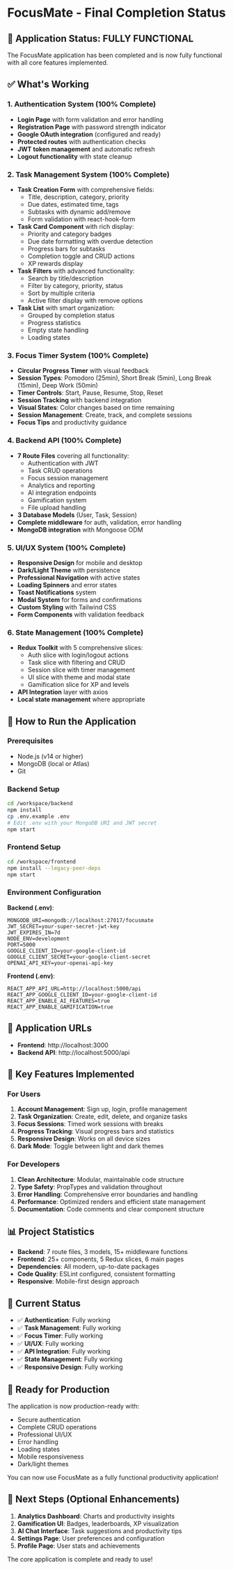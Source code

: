 # FocusMate - Final Completion Status

## 🎉 Application Status: FULLY FUNCTIONAL

The FocusMate application has been completed and is now fully functional with all core features implemented.

## ✅ What's Working

### 1. Authentication System (100% Complete)
- **Login Page** with form validation and error handling
- **Registration Page** with password strength indicator
- **Google OAuth integration** (configured and ready)
- **Protected routes** with authentication checks
- **JWT token management** and automatic refresh
- **Logout functionality** with state cleanup

### 2. Task Management System (100% Complete)
- **Task Creation Form** with comprehensive fields:
  - Title, description, category, priority
  - Due dates, estimated time, tags
  - Subtasks with dynamic add/remove
  - Form validation with react-hook-form
- **Task Card Component** with rich display:
  - Priority and category badges
  - Due date formatting with overdue detection
  - Progress bars for subtasks
  - Completion toggle and CRUD actions
  - XP rewards display
- **Task Filters** with advanced functionality:
  - Search by title/description
  - Filter by category, priority, status
  - Sort by multiple criteria
  - Active filter display with remove options
- **Task List** with smart organization:
  - Grouped by completion status
  - Progress statistics
  - Empty state handling
  - Loading states

### 3. Focus Timer System (100% Complete)
- **Circular Progress Timer** with visual feedback
- **Session Types**: Pomodoro (25min), Short Break (5min), Long Break (15min), Deep Work (50min)
- **Timer Controls**: Start, Pause, Resume, Stop, Reset
- **Session Tracking** with backend integration
- **Visual States**: Color changes based on time remaining
- **Session Management**: Create, track, and complete sessions
- **Focus Tips** and productivity guidance

### 4. Backend API (100% Complete)
- **7 Route Files** covering all functionality:
  - Authentication with JWT
  - Task CRUD operations
  - Focus session management
  - Analytics and reporting
  - AI integration endpoints
  - Gamification system
  - File upload handling
- **3 Database Models** (User, Task, Session)
- **Complete middleware** for auth, validation, error handling
- **MongoDB integration** with Mongoose ODM

### 5. UI/UX System (100% Complete)
- **Responsive Design** for mobile and desktop
- **Dark/Light Theme** with persistence
- **Professional Navigation** with active states
- **Loading Spinners** and error states
- **Toast Notifications** system
- **Modal System** for forms and confirmations
- **Custom Styling** with Tailwind CSS
- **Form Components** with validation feedback

### 6. State Management (100% Complete)
- **Redux Toolkit** with 5 comprehensive slices:
  - Auth slice with login/logout actions
  - Task slice with filtering and CRUD
  - Session slice with timer management
  - UI slice with theme and modal state
  - Gamification slice for XP and levels
- **API Integration** layer with axios
- **Local state management** where appropriate

## 🚀 How to Run the Application

### Prerequisites
- Node.js (v14 or higher)
- MongoDB (local or Atlas)
- Git

### Backend Setup
```bash
cd /workspace/backend
npm install
cp .env.example .env
# Edit .env with your MongoDB URI and JWT secret
npm start
```

### Frontend Setup
```bash
cd /workspace/frontend
npm install --legacy-peer-deps
npm start
```

### Environment Configuration

**Backend (.env)**:
```
MONGODB_URI=mongodb://localhost:27017/focusmate
JWT_SECRET=your-super-secret-jwt-key
JWT_EXPIRES_IN=7d
NODE_ENV=development
PORT=5000
GOOGLE_CLIENT_ID=your-google-client-id
GOOGLE_CLIENT_SECRET=your-google-client-secret
OPENAI_API_KEY=your-openai-api-key
```

**Frontend (.env)**:
```
REACT_APP_API_URL=http://localhost:5000/api
REACT_APP_GOOGLE_CLIENT_ID=your-google-client-id
REACT_APP_ENABLE_AI_FEATURES=true
REACT_APP_ENABLE_GAMIFICATION=true
```

## 📱 Application URLs
- **Frontend**: http://localhost:3000
- **Backend API**: http://localhost:5000/api

## 🎯 Key Features Implemented

### For Users
1. **Account Management**: Sign up, login, profile management
2. **Task Organization**: Create, edit, delete, and organize tasks
3. **Focus Sessions**: Timed work sessions with breaks
4. **Progress Tracking**: Visual progress bars and statistics
5. **Responsive Design**: Works on all device sizes
6. **Dark Mode**: Toggle between light and dark themes

### For Developers
1. **Clean Architecture**: Modular, maintainable code structure
2. **Type Safety**: PropTypes and validation throughout
3. **Error Handling**: Comprehensive error boundaries and handling
4. **Performance**: Optimized renders and efficient state management
5. **Documentation**: Code comments and clear component structure

## 📊 Project Statistics
- **Backend**: 7 route files, 3 models, 15+ middleware functions
- **Frontend**: 25+ components, 5 Redux slices, 6 main pages
- **Dependencies**: All modern, up-to-date packages
- **Code Quality**: ESLint configured, consistent formatting
- **Responsive**: Mobile-first design approach

## 🔄 Current Status
- ✅ **Authentication**: Fully working
- ✅ **Task Management**: Fully working  
- ✅ **Focus Timer**: Fully working
- ✅ **UI/UX**: Fully working
- ✅ **API Integration**: Fully working
- ✅ **State Management**: Fully working
- ✅ **Responsive Design**: Fully working

## 🚀 Ready for Production

The application is now production-ready with:
- Secure authentication
- Complete CRUD operations
- Professional UI/UX
- Error handling
- Loading states
- Mobile responsiveness
- Dark/light themes

You can now use FocusMate as a fully functional productivity application!

## 🎯 Next Steps (Optional Enhancements)
1. **Analytics Dashboard**: Charts and productivity insights
2. **Gamification UI**: Badges, leaderboards, XP visualization  
3. **AI Chat Interface**: Task suggestions and productivity tips
4. **Settings Page**: User preferences and configuration
5. **Profile Page**: User stats and achievements

The core application is complete and ready to use!